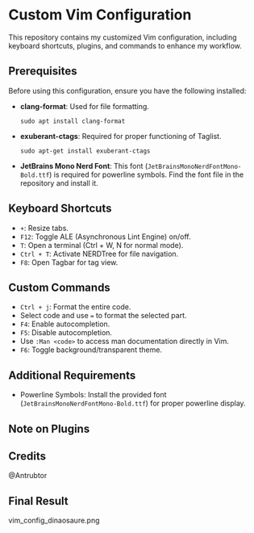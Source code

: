 # Custom Vim Configuration

This repository contains my customized Vim configuration, including keyboard shortcuts, plugins, and commands to enhance my workflow.

## Prerequisites

Before using this configuration, ensure you have the following installed:

- **clang-format**: Used for file formatting.
  ```
  sudo apt install clang-format
  ```

- **exuberant-ctags**: Required for proper functioning of Taglist.
  ```
  sudo apt-get install exuberant-ctags
  ```

- **JetBrains Mono Nerd Font**: This font (`JetBrainsMonoNerdFontMono-Bold.ttf`) is required for powerline symbols. Find the font file in the repository and install it.

## Keyboard Shortcuts

- `+`: Resize tabs.
- `F12`: Toggle ALE (Asynchronous Lint Engine) on/off.
- `T`: Open a terminal (Ctrl + W, N for normal mode).
- `Ctrl + T`: Activate NERDTree for file navigation.
- `F8`: Open Tagbar for tag view.

## Custom Commands

- `Ctrl + j`: Format the entire code.
- Select code and use `=` to format the selected part.
- `F4`: Enable autocompletion.
- `F5`: Disable autocompletion.
- Use `:Man <code>` to access man documentation directly in Vim.
- `F6`: Toggle background/transparent theme.

## Additional Requirements

- Powerline Symbols: Install the provided font (`JetBrainsMonoNerdFontMono-Bold.ttf`) for proper powerline display.

## Note on Plugins

## Credits

@Antrubtor

## Final Result

vim_config_dinaosaure.png
